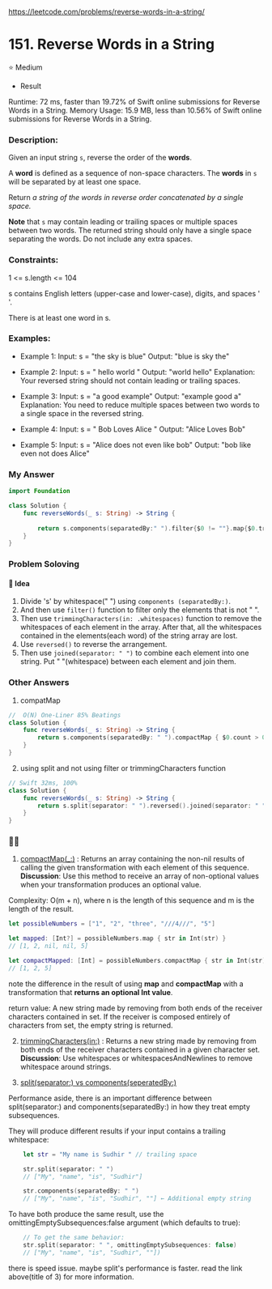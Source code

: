 https://leetcode.com/problems/reverse-words-in-a-string/

# 151. Reverse Words in a String 

⭐️ Medium

* Result

 Runtime: 72 ms, faster than 19.72% of Swift online submissions for Reverse Words in a String.
 Memory Usage: 15.9 MB, less than 10.56% of Swift online submissions for Reverse Words in a String.

### Description:
 Given an input string `s`, reverse the order of the **words**.

A **word** is defined as a sequence of non-space characters. The **words** in `s` will be separated by at least one space.

Return *a string of the words in reverse order concatenated by a single space.*

**Note** that `s` may contain leading or trailing spaces or multiple spaces between two words. The returned string should only have a single space separating the words. Do not include any extra spaces.

### Constraints:

1 <= s.length <= 104

 s contains English letters (upper-case and lower-case), digits, and spaces ' '.

 There is at least one word in s.

### Examples:

* Example 1:
 Input: s = "the sky is blue"
 Output: "blue is sky the"

* Example 2:
 Input: s = " hello world "
 Output: "world hello"
 Explanation: Your reversed string should not contain leading or trailing spaces.

* Example 3:
 Input: s = "a good  example"
 Output: "example good a"
 Explanation: You need to reduce multiple spaces between two words to a single space in the reversed string.

* Example 4:
 Input: s = " Bob  Loves Alice  "
 Output: "Alice Loves Bob"

* Example 5:
 Input: s = "Alice does not even like bob"
 Output: "bob like even not does Alice"

 ### My Answer

```swift
import Foundation

class Solution {
    func reverseWords(_ s: String) -> String {
        
        return s.components(separatedBy:" ").filter{$0 != ""}.map{$0.trimmingCharacters(in: .whitespaces)}.reversed().joined(separator: " ")
    }
}
```

### Problem Soloving

#### 🤔 Idea

1. Divide 's' by whitespace(" ") using `components (separatedBy:)`.
2. And then use `filter()` function to filter only the elements that is not " ".
3. Then use `trimmingCharacters(in: .whitespaces)` function to remove the whitespaces of each element in the array. After that, all the whitespaces contained in the elements(each word) of the string array are lost.
4. Use `reversed()` to reverse the arrangement.
5. Then use `joined(separator: " ")` to combine each element into one string. Put " "(whitespace) between each element and join them. 

### Other Answers

 1. compatMap

```swift
//  O(N) One-Liner 85% Beatings 
class Solution {
    func reverseWords(_ s: String) -> String {
        return s.components(separatedBy: " ").compactMap { $0.count > 0 ? $0 : nil }.reversed().joined(separator: " ")
    }
}
```

2. using split and not using filter or trimmingCharacters function
```swift
// Swift 32ms, 100%
class Solution {
    func reverseWords(_ s: String) -> String {
        return s.split(separator: " ").reversed().joined(separator: " ")
    }
}
```

### ✍🏻

1. [compactMap(_:)](https://developer.apple.com/documentation/swift/sequence/2950916-compactmap)
: Returns an array containing the non-nil results of calling the given transformation with each element of this sequence.
**Discussion**: Use this method to receive an array of non-optional values when your transformation produces an optional value.

Complexity: O(m + n), where n is the length of this sequence and m is the length of the result.

```swift
let possibleNumbers = ["1", "2", "three", "///4///", "5"]

let mapped: [Int?] = possibleNumbers.map { str in Int(str) }
// [1, 2, nil, nil, 5]

let compactMapped: [Int] = possibleNumbers.compactMap { str in Int(str) }
// [1, 2, 5]
```
note the difference in the result of using **map** and **compactMap** with a transformation that **returns an optional Int value**.

return value: A new string made by removing from both ends of the receiver characters contained in set. If the receiver is composed entirely of characters from set, the empty string is returned.

2. [trimmingCharacters(in:)](https://developer.apple.com/documentation/foundation/nsstring/1415462-trimmingcharacters)
: Returns a new string made by removing from both ends of the receiver characters contained in a given character set.
**Discussion**: Use whitespaces or whitespacesAndNewlines to remove whitespace around strings.

3. [split(separator:) vs components(seperatedBy:)](https://stackoverflow.com/questions/46344649/componentseparatedby-versus-splitseparator)

Performance aside, there is an important difference between split(separator:) and components(separatedBy:) in how they treat empty subsequences.

They will produce different results if your input contains a trailing whitespace:
```swift
    let str = "My name is Sudhir " // trailing space

    str.split(separator: " ")
    // ["My", "name", "is", "Sudhir"]

    str.components(separatedBy: " ")
    // ["My", "name", "is", "Sudhir", ""] ← Additional empty string
```
To have both produce the same result, use the omittingEmptySubsequences:false argument (which defaults to true):
```swift
    // To get the same behavior:
    str.split(separator: " ", omittingEmptySubsequences: false)
    // ["My", "name", "is", "Sudhir", ""])
```
there is speed issue.
maybe split's performance is faster. 
read the link above(title of 3) for more information.